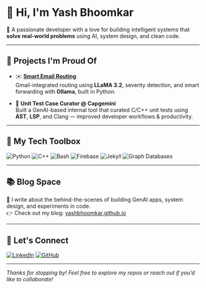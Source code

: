 # 👋 Hi, I'm Yash Bhoomkar

🎯 A passionate developer with a love for building intelligent systems that **solve real-world problems** using AI, system design, and clean code.

---

## 🚀 Projects I'm Proud Of

- ✉️ **[Smart Email Routing](https://github.com/yashbhoomkar)**  
  Gmail-integrated routing using **LLaMA 3.2**, severity detection, and smart forwarding with **Ollama**, built in Python.
  
- 🔧 **Unit Test Case Curator @ Capgemini**  
  Built a GenAI-based internal tool that curated C/C++ unit tests using **AST**, **LSP**, and Clang — improved developer workflows & productivity.

---

## 🧠 My Tech Toolbox

![Python](https://img.shields.io/badge/-Python-3776AB?style=flat&logo=python&logoColor=white)
![C++](https://img.shields.io/badge/-C++-00599C?style=flat&logo=c%2B%2B&logoColor=white)
![Bash](https://img.shields.io/badge/-Bash-4EAA25?style=flat&logo=gnubash&logoColor=white)
![Firebase](https://img.shields.io/badge/-Firebase-FFCA28?style=flat&logo=firebase&logoColor=black)
![Jekyll](https://img.shields.io/badge/-Jekyll-CC0000?style=flat&logo=jekyll&logoColor=white)
![Graph Databases](https://img.shields.io/badge/-Graph%20DB-0099CC?style=flat)

---

## 📚 Blog Space

📝 I write about the behind-the-scenes of building GenAI apps, system design, and experiments in code.  
👉 Check out my blog: [yashbhoomkar.github.io](https://yashbhoomkar.github.io)

---

## 🤝 Let's Connect

[![LinkedIn](https://img.shields.io/badge/-LinkedIn-blue?style=flat&logo=linkedin)](https://www.linkedin.com/in/yashbhoomkar)
[![GitHub](https://img.shields.io/badge/-GitHub-black?style=flat&logo=github)](https://github.com/yashbhoomkar)

---

_Thanks for stopping by! Feel free to explore my repos or reach out if you’d like to collaborate!_
